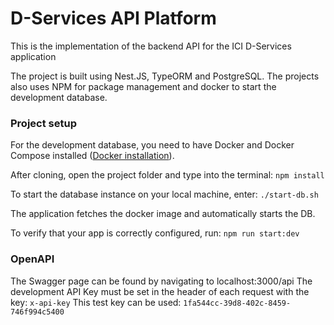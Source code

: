 
# D-Services API Platform

This is the implementation of the backend API for the ICI D-Services application

The project is built using Nest.JS, TypeORM and PostgreSQL.
The projects also uses NPM for package management and  docker to start the development database.

### Project setup

For the development database, you need to have Docker and Docker Compose installed ([Docker installation](https://docs.docker.com/get-docker/)).

After cloning, open the project folder and type into the terminal:
`npm install`

To start the database instance on your local machine, enter:
`./start-db.sh`

The application fetches the docker image and automatically starts the DB.

To verify that your app is correctly configured, run:
`npm run start:dev`

### OpenAPI
The Swagger page can be found by navigating to localhost:3000/api
The development API Key must be set in the header of each request with the key:
`x-api-key`
This test key can be used:
`1fa544cc-39d8-402c-8459-746f994c5400`
